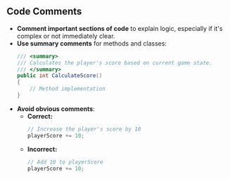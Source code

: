 ## Code Comments

- **Comment important sections of code** to explain logic, especially if it's complex or not immediately clear.
- **Use summary comments** for methods and classes:
  ```csharp
  /// <summary>
  /// Calculates the player's score based on current game state.
  /// </summary>
  public int CalculateScore()
  {
      // Method implementation
  }
  ```
- **Avoid obvious comments**:
    - **Correct:**
      ```csharp
      // Increase the player's score by 10
      playerScore += 10;
      ```
    - **Incorrect:**
      ```csharp
      // Add 10 to playerScore
      playerScore += 10;
      ```
    